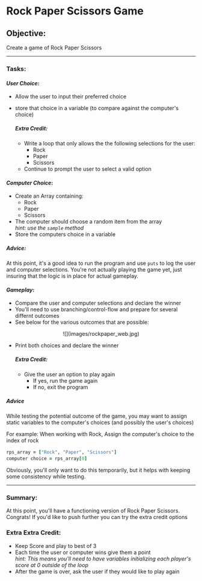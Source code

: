 # Rock Paper Scissors Game

## Objective:

Create a game of Rock Paper Scissors 

- - - -

### Tasks:

#### _User Choice_:

- Allow the user to input their preferred choice
- store that choice in a variable (to compare against the computer's choice)
	
	##### _Extra Credit_: 
	- Write a loop that only allows the the following selections for the user:
		- Rock
		- Paper
		- Scissors
	- Continue to prompt the user to select a valid option

	
#### _Computer Choice_:   

- Create an Array containing:
	- Rock
	- Paper
	- Scissors
- The computer should choose a random item from the array<br>*hint: use the `sample` method*
- Store the computers choice in a variable


##### Advice:
At this point, it's a good idea to run the program and use `puts` to log the user and computer selections. You're not actually playing the game yet, just insuring that the logic is in place for actual gameplay. 

#### _Gameplay_:

- Compare the user and computer selections and declare the winner
- You'll need to use branching/control-flow and prepare for several differnt outcomes
- See below for the various outcomes that are possible:

<center>![](images/rockpaper_web.jpg)</center>

- Print both choices and declare the winner
	
	##### _Extra Credit_: 
	- Give the user an option to play again
		- If yes, run the game again
		- If no, exit the program

##### Advice
While testing the potential outcome of the game, you may want to assign static variables to the computer's choices (and possibly the user's choices)

For example:
When working with Rock, Assign the computer's choice to the index of rock
	
```ruby
rps_array = ["Rock", "Paper", "Scissors"]
computer choice = rps_array[0]
```
	
Obviously, you'll only want to do this temporarily, but it helps with keeping some consistency while testing. 


- - - - 

### Summary: 

At this point, you'll have a functioning version of Rock Paper Scissors. Congrats! If you'd like to push further you can try the extra credit options

### Extra Extra Credit:

- Keep Score and play to best of 3
- Each time the user or computer wins give them a point <br> *hint: This means you'll need to have variables initializing each player's score at 0 outside of the loop*  
- After the game is over, ask the user if they would like to play again 